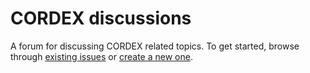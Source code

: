 # CORDEX discussions

A forum for discussing CORDEX related topics. To get started, browse through [existing issues](https://github.com/WCRP-CORDEX/discuss/issues) or [create a new one](https://github.com/WCRP-CORDEX/discuss/issues/new/choose).
